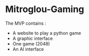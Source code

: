 # Mitroglou-Gaming

The MVP contains :

- A website to play a python game
- A graphic interface
- One game (2048)
- An AI interface
